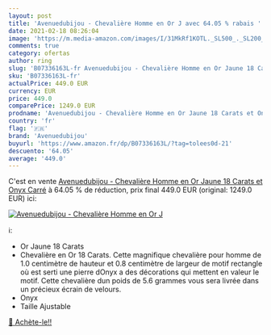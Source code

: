 ```yaml
---
layout: post
title: 'Avenuedubijou - Chevalière Homme en Or J avec 64.05 % rabais '
date: 2021-02-18 08:26:04
image: 'https://m.media-amazon.com/images/I/31MkRf1KOTL._SL500_._SL200_.jpg'
comments: true
category: ofertas
author: ring
slug: 'B07336163L-fr Avenuedubijou - Chevalière Homme en Or Jaune 18 Carats et...'
sku: 'B07336163L-fr'
actualPrice: 449.0 EUR
currency: EUR
price: 449.0
comparePrice: 1249.0 EUR
prodname: 'Avenuedubijou - Chevalière Homme en Or Jaune 18 Carats et Onyx Carré'
country: 'fr'
flag: '🇫🇷'
brand: 'Avenuedubijou'
buyurl: 'https://www.amazon.fr/dp/B07336163L/?tag=tolees0d-21'
descuento: '64.05'
average: '449.0'
---
```


C'est en vente [Avenuedubijou - Chevalière Homme en Or Jaune 18 Carats et Onyx Carré](https://www.amazon.fr/dp/B07336163L/?tag=tolees0d-21)  à  64.05 % de réduction, prix final  449.0 EUR (original: 1249.0 EUR) ici:

[![Avenuedubijou - Chevalière Homme en Or J](https://m.media-amazon.com/images/I/31MkRf1KOTL._SL500_._SL200_.jpg)](https://www.amazon.fr/dp/B07336163L/?tag=tolees0d-21)

ℹ️:

- Or Jaune 18 Carats
- Chevalière en Or 18 Carats. Cette magnifique chevalière pour homme de 1.0 centimètre de hauteur et 0.8 centimètre de largeur de motif rectangle où est serti une pierre dOnyx a des décorations qui mettent en valeur le motif. Cette chevalière dun poids de 5.6 grammes vous sera livrée dans un précieux écrain de velours.
- Onyx
- Taille Ajustable

[🛒 Achète-le!!](https://www.amazon.fr/dp/B07336163L/?tag=tolees0d-21)
